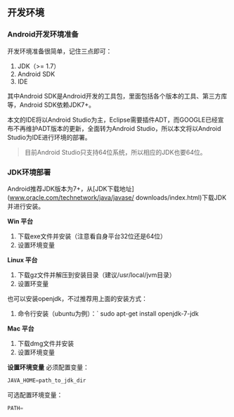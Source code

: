 ## 开发环境

### Android开发环境准备

开发环境准备很简单，记住三点即可：
1. JDK（>= 1.7）
2. Android SDK
3. IDE

其中Android SDK是Android开发的工具包，里面包括各个版本的工具、第三方库等，Android SDK依赖JDK7+。

本文的IDE将以Android Studio为主，Eclipse需要插件ADT，而GOOGLE已经宣布不再维护ADT版本的更新，全面转为Android Studio，所以本文将以Android Studio为IDE进行环境的部署。

>目前Android Studio只支持64位系统，所以相应的JDK也要64位。

### JDK环境部署
Android推荐JDK版本为7+，从[JDK下载地址](www.oracle.com/technetwork/java/javase/ downloads/index.html)下载JDK并进行安装。

**Win 平台**

1. 下载exe文件并安装（注意看自身平台32位还是64位）
2. 设置环境变量


**Linux 平台**

1. 下载gz文件并解压到安装目录（建议/usr/local/jvm目录）
2. 设置环变量

也可以安装openjdk，不过推荐用上面的安装方式：
1. 命令行安装（ubuntu为例）：` sudo apt-get install openjdk-7-jdk


**Mac 平台**
1. 下载dmg文件并安装
2. 设置环境变量

**设置环境变量**
必须配置变量：
``` java
JAVA_HOME=path_to_jdk_dir
```
可选配置环境变量：
``` java
PATH=
```